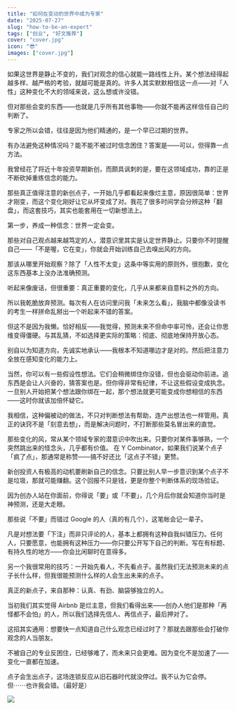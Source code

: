 ```yaml
---
title: "如何在变动的世界中成为专家"
date: "2025-07-27"
slug: "how-to-be-an-expert"
tags: ["创业", "好文推荐"]
cover: "cover.jpg"
icon: "😎"
images: ["cover.jpg"]
---
```

如果这世界是静止不变的，我们对观念的信心就能一路线性上升。某个想法经得起越多样、越严格的考验，就越可能是真的。许多人其实默默相信这一点——对「人性」这种变化不大的领域来说，这么想或许没错。



但对那些会变的东西——也就是几乎所有其他事物——你就不能再这样信任自己的判断了。



专家之所以会错，往往是因为他们精通的，是一个早已过期的世界。



有办法避免这种情况吗？能不能不被过时信念困住？答案是——可以，但得靠一点方法。



我曾经花了将近十年投资早期新创，而颇具讽刺的是，要在这领域成功，靠的正是不断砍掉重练信念的能力。



那些真正值得注意的新创点子，一开始几乎都看起来像烂主意，原因很简单：世界才刚变，而这个变化刚好让它从坏变成了对。我花了很多时间学会分辨这种「翻盘」，而这套技巧，其实也能套用在一切新想法上。



第一步，养成一种信念：世界一定会变。



那些对自己观点越来越笃定的人，潜意识里其实是认定世界静止。只要你不时提醒自己——「不是喔，它在变」，你就会开始训练自己去嗅出风的方向。



那该从哪里开始观察？除了「人性不太变」这条中等实用的原则外，很抱歉，变化这东西基本上没办法准确预测。



听起来像废话，但很重要：真正重要的变化，几乎从来都来自意料之外的方向。



所以我乾脆放弃预测。每次有人在访问里问我「未来怎么看」，我脑中都像没读书的考生一样拼命乱掰出一个听起来不错的答案。



但这不是因为我懒。恰好相反——我觉得，预测未来不但命中率可怜，还会让你思维变得僵硬。与其乱猜，不如选择更实际的策略：彻底、彻底地保持开放心态。



别自以为知道方向，先诚实地承认——我根本不知道哪边才是对的。然后把注意力全放在感知变化的能力上。



当然，你可以有一些假设性想法。它们会稍微绑住你没错，但也会驱动你前进。追东西是会让人兴奋的，猜答案也是。但你得非常有纪律，不让这些假设变成执念。
一旦别人开始把某个想法跟你绑在一起，那个想法就更可能变成你想相信的东西——这时你就该加倍怀疑它。



我相信，这种偏被动的做法，不只对判断想法有帮助，连产出想法也一样管用。真正的诀窍不是「刻意去想」，而是解决问题时，不打断那些莫名冒出来的直觉。



那些变化的风，常从某个领域专家的潜意识中吹出来。只要你对某件事够熟，一个突然跳出来的怪念头，几乎都有价值。
在 Y Combinator，如果我们说某个点子「疯了点」，那通常是称赞——搞不好还比「这点子不错」更赞。



新创投资人有极高的动机要刷新自己的信念。只要比别人早一步意识到某个点子不是垃圾，那就可能赚翻。这个回报不只是钱，更是你整个判断体系的现场验证。



因为创办人站在你面前，你得说「要」或「不要」，几个月后你就会知道你当时是神预测，还是大走眼。



那些说「不要」而错过 Google 的人（真的有几个），这笔帐会记一辈子。



凡是对想法要「下注」而非只评论的人，基本上都拥有这种自我纠错压力。任何人，只要愿意，也能拥有这种压力——你只要公开写下自己的判断。写在有标题、有持久性的地方——你会比闲聊时在意得多。



另一个我很常用的技巧：一开始先看人，不先看点子。虽然我们无法预测未来的点子长什么样，但我很能预测什么样的人会生出未来的点子。



真正的新点子，来自那种：认真、有劲、脑袋够独立的人。



当初我们其实觉得 Airbnb 是烂主意，但我们看得出来——创办人他们是那种「再怪都不会怕」的人，所以我们选择先信人、再信点子，最后押对了。



这招其实通用：想要快一点知道自己什么观念已经过时了？那就去跟那些会打破你观念的人当朋友。



不被自己的专业反困住，已经够难了，而未来只会更难。因为变化不是加速了——变化一直都在加速。



点子会生出点子，这场连锁反应从旧石器时代就没停过。我不认为它会停。
但⋯⋯也许我会错。（最好是）




![](https://prod-files-secure.s3.us-west-2.amazonaws.com/112d0858-5090-4d34-a606-b75eb8d65fd2/46476355-9cf3-4e99-9b7a-3531bc426380/1000202064.png?X-Amz-Algorithm=AWS4-HMAC-SHA256&X-Amz-Content-Sha256=UNSIGNED-PAYLOAD&X-Amz-Credential=ASIAZI2LB4664K567N2V%2F20251031%2Fus-west-2%2Fs3%2Faws4_request&X-Amz-Date=20251031T112813Z&X-Amz-Expires=3600&X-Amz-Security-Token=IQoJb3JpZ2luX2VjEEoaCXVzLXdlc3QtMiJGMEQCIDiz7tTI%2Bv%2BE%2BD9SRDtKWIJQP1FfjG7%2FnRUECJWe4%2B7oAiAfXBUS00J0p3bb9IrfgsrLFZZCLlVnH3XpBJqF2%2BRe2Cr%2FAwgTEAAaDDYzNzQyMzE4MzgwNSIM2DfSlUnVamg8Td3RKtwD7xhxitXPu6AWosRnCXAde8JKAlKmkGix5QTKhjC2DkTEC48EuS91NEAuhAcUiXqBgpMEIEiIr53gx9w%2FQyM9hKmyLL7ix1eovbKuqHSOR3EFtp4wQt3ZfgN8G%2FFSj6ojZw%2FHm2bK6REwknhglS0EPBQWT7SUwchcIYIwAqBPXhPd%2FIwr5fNcrgn9jWrse8Bc%2FSUSw2RYVvoE6BcLLOaFvh6hd%2BzTUU95NvXyUY7Ye3mZf8gcNSOHxoVcOdUjn0qOPOd7oCyF9PL2AEGBHTZnZaCdfn1uYjR334%2BzT7c5t3vSgySH2wveipDNz1Upt5fJI7oEimGlOVN4FZEgdiHDHWCfty%2F7Xlr8hAmxkL4z1FrLEv7lYMVRlvDzJmH70AORT43%2FM2Wa13HbXimZTN0yDTADaMXLP%2F06xHFMMMPMbpIt1IvToDTHRliPN%2BkwOFEG5MZgGGicvp4oZj9kACEsPn6VX5O6sEFvuNGDf1AHKle5ccueN3hx%2BCGKW2Dtk6nE8Wc6o2F2Isv13H58CFq65VR7YHos6%2BDPj%2B%2BI9QxjPYT4wzCQE99m7pbJJ8n2XVEyH%2FhicuABGWFtxKmt%2BYReBcwewSYn2g%2BVCAtJozQwzTJb9h3uZi4hf1lQqzownJOSyAY6pgE2KZV6ur0Y03TGv%2F0H%2Bc4pQVmBsrepZt%2FDRxqFB%2FerSlAorWLmu4XiGwTIlzevMxDzdEzpe7gf6VgCjFF6E8FAvSL3hso7v8sp2BWwA%2FBOF%2FcFNTUOoZuFKr%2F6rgpWMPus3N9RfW1aOpEsjSQ1cPSnFk8Fuj41VfXBPNps3uUqY9xAQ99opO3rpWtgIAMQqZawIRQ2VskXRHj307ADreuUx8L0zgJ8&X-Amz-Signature=0cf72f8f127423dbaa8a6d337ab5fb64387f07bae5e3602f2d79475411e107c5&X-Amz-SignedHeaders=host&x-amz-checksum-mode=ENABLED&x-id=GetObject)

